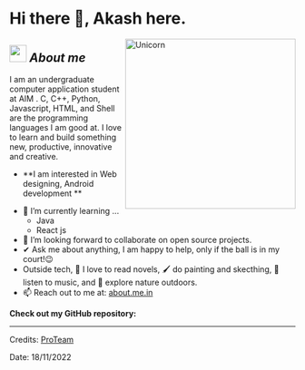 # Hi there 👋, Akash here. 


<img align="right" width=300px alt="Unicorn" src="https://c.tenor.com/GN73MKBawZYAAAAi/busy-cute.gif" />

## <img src="https://media.giphy.com/media/ObNTw8Uzwy6KQ/giphy.gif" width="30px">&nbsp;***About me***

I am an undergraduate computer application student at AIM . C, C++, Python, Javascript, HTML, and Shell are the programming languages I am good at. I love to learn and build something new, productive, innovative and creative.
* **I am interested in Web designing, Android development **
- 🌱 I’m currently learning ...
  - Java
  - React js
- 👯 I’m looking forward to collaborate on open source projects.
- ✔ Ask me about anything, I am happy to help, only if the ball is in my court!😉<br>
- Outside tech, 📖 I love to read novels, 🖌️ do painting and skecthing, 🎵 listen to music, and 🌴 explore nature outdoors.
- 📫 Reach out to me at: <a href="https://ak-akash03.github.io/JustForFun/">about.me.in</a>

__Check out my GitHub repository:__





---------------------------------------------------------------------------------------------------------------------
Credits: <a href="https://github.com/ak-akash03">ProTeam</a>

Date: 18/11/2022

